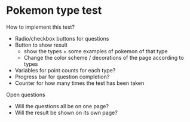 
# Pokemon type test

How to implement this test?
* Radio/checkbox buttons for questions
* Button to show result
    * show the types + some examples of pokemon of that type
    * Change the color scheme / decorations of the page according to types 
* Variables for point counts for each type?
* Progress bar for question completion?
* Counter for how many times the test has been taken

Open questions
* Will the questions all be on one page?
* Will the result be shown on its own page?


